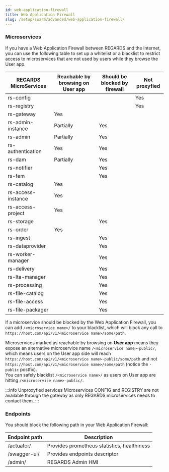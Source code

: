 ```yaml
---
id: web-application-firewall
title: Web Application Firewall
slug: /setup/swarm/advanced/web-application-firewall/
---
```


### Microservices

If you have a Web Application Firewall between REGARDS and the Internet, you can use the following table to set up a
whitelist
or a blacklist to restrict access to microservices that are not used by users while they browse the User app.

| REGARDS MicroServices | Reachable by browsing on User app | Should be blocked by firewall | Not proxyfied |
|-----------------------|-----------------------------------|-------------------------------|---------------|
| rs-config             |                                   |                               | Yes           |
| rs-registry           |                                   |                               | Yes           |
| rs-gateway            | Yes                               |                               |               |
| rs-admin-instance     | Partially                         | Yes                           |               |
| rs-admin              | Partially                         | Yes                           |               |
| rs-authentication     | Yes                               | Yes                           |               |
| rs-dam                | Partially                         | Yes                           |               |
| rs-notifier           |                                   | Yes                           |               |
| rs-fem                |                                   | Yes                           |               |
| rs-catalog            | Yes                               |                               |               |
| rs-access-instance    | Yes                               |                               |               |
| rs-access-project     | Yes                               |                               |               |
| rs-storage            |                                   | Yes                           |               |
| rs-order              | Yes                               |                               |               |
| rs-ingest             |                                   | Yes                           |               |
| rs-dataprovider       |                                   | Yes                           |               |
| rs-worker-manager     |                                   | Yes                           |               |
| rs-delivery           |                                   | Yes                           |               |
| rs-lta-manager        |                                   | Yes                           |               |
| rs-processing         |                                   | Yes                           |               |
| rs-file-catalog       |                                   | Yes                           |               |
| rs-file-access        |                                   | Yes                           |               |
| rs-file-packager      |                                   | Yes                           |               |

If a microservice should be blocked by the Web Application Firewall, you can add `/<microservice name>/` to your
blacklist, which will block any call to `https://host.com/api/v1/<microservice name>/some/path`.

Microservices marked as reachable by browsing on **User app** means they expose an alternative microservice
name `/<microservice name>-public/`, which means users on the User app side will reach
`https://host.com/api/v1/<microservice name>-public/some/path` and
not `https://host.com/api/v1/<microservice name>/some/path` (notice the `-public` postfix).  
You can safely blacklist `/<microservice name>/` as users on User app are hitting `/<microservice name>-public/`.

:::info Unproxyfied services
Microservices CONFIG and REGISTRY are not available through the gateway as only REGARDS microservices needs to contact
them.
:::

### Endpoints

You should block the following path in your Web Application Firewall:

| Endpoint path | Description                                 |
|---------------|---------------------------------------------|
| /actuator/    | Provides prometheus statistics, healthiness |
| /swagger-ui/  | Provides endpoints descriptor               |
| /admin/       | REGARDS Admin HMI                           |

